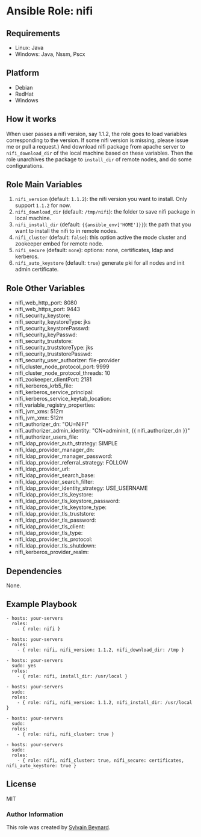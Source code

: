 # Ansible Role: nifi

## Requirements

   - Linux: Java
   - Windows: Java, Nssm, Pscx

## Platform

   - Debian
   - RedHat
   - Windows

## How it works

When user passes a nifi version, say 1.1.2, the role goes to load variables corresponding to the version.
If some nifi version is missing, please issue me or pull a request.)
And download nifi package from apache server to `nifi_download_dir` of the local machine based on these variables.
Then the role unarchives the package to `install_dir` of remote nodes, and do some configurations.

## Role Main Variables

1. `nifi_version` (default: `1.1.2`): the nifi version you want to install. Only support `1.1.2` for now.
2. `nifi_download_dir` (default: `/tmp/nifi`): the folder to save nifi package in local machine.
3. `nifi_install_dir` (default: `{{ansible_env['HOME']}}`): the path that you want to install the nifi to in remote nodes.
4. `nifi_cluster` (default: `false`): this option active the mode cluster and zookeeper embed for remote node. 
5. `nifi_secure` (default: `none`): options: none, certificates, ldap and kerberos.
6. `nifi_auto_keystore` (default: `true`) generate pki for all nodes and init admin certificate.

## Role Other Variables

- nifi_web_http_port: 8080
- nifi_web_https_port: 9443
- nifi_security_keystore:
- nifi_security_keystoreType: jks
- nifi_security_keystorePasswd:
- nifi_security_keyPasswd:
- nifi_security_truststore:
- nifi_security_truststoreType: jks
- nifi_security_truststorePasswd:
- nifi_security_user_authorizer: file-provider
- nifi_cluster_node_protocol_port: 9999
- nifi_cluster_node_protocol_threads: 10
- nifi_zookeeper_clientPort: 2181
- nifi_kerberos_krb5_file:
- nifi_kerberos_service_principal:
- nifi_kerberos_service_keytab_location:
- nifi_variable_registry_properties:
- nifi_jvm_xms: 512m
- nifi_jvm_xmx: 512m
- nifi_authorizer_dn: "OU=NIFI"
- nifi_authorizer_admin_identity: "CN=admininit, {{ nifi_authorizer_dn }}"
- nifi_authorizer_users_file:
- nifi_ldap_provider_auth_strategy: SIMPLE
- nifi_ldap_provider_manager_dn:
- nifi_ldap_provider_manager_password:
- nifi_ldap_provider_referral_strategy: FOLLOW
- nifi_ldap_provider_url:
- nifi_ldap_provider_search_base:
- nifi_ldap_provider_search_filter:
- nifi_ldap_provider_identity_strategy: USE_USERNAME
- nifi_ldap_provider_tls_keystore:
- nifi_ldap_provider_tls_keystore_password:
- nifi_ldap_provider_tls_keystore_type:
- nifi_ldap_provider_tls_truststore:
- nifi_ldap_provider_tls_password:
- nifi_ldap_provider_tls_client:
- nifi_ldap_provider_tls_type:
- nifi_ldap_provider_tls_protocol:
- nifi_ldap_provider_tls_shutdown:
- nifi_kerberos_provider_realm:


## Dependencies

None.

## Example Playbook

    - hosts: your-servers
      roles:
        - { role: nifi }

    - hosts: your-servers
      roles:
        - { role: nifi, nifi_version: 1.1.2, nifi_download_dir: /tmp }

    - hosts: your-servers
      sudo: yes
      roles:
        - { role: nifi, install_dir: /usr/local }

    - hosts: your-servers
      sudo:
      roles:
        - { role: nifi, nifi_version: 1.1.2, nifi_install_dir: /usr/local }

    - hosts: your-servers
      sudo:
      roles:
        - { role: nifi, nifi_cluster: true }

    - hosts: your-servers
      sudo:
      roles:
        - { role: nifi, nifi_cluster: true, nifi_secure: certificates, nifi_auto_keystore: true }

## License

MIT

### Author Information

This role was created by [Sylvain Beynard](https://github.com/sbeyn).

